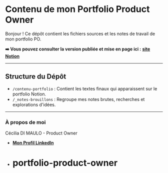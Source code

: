 # Contenu de mon Portfolio Product Owner

Bonjour ! Ce dépôt contient les fichiers sources et les notes de travail de mon portfolio PO.

**➡️ Vous pouvez consulter la version publiée et mise en page ici :**
**[site Notion](https://tar-hawk-fa8.notion.site/Portfolio-Product-Owner-Cecilia-DI-MAULO-27bd1b694d528029a1e9c2258667a3bf)**

---

## Structure du Dépôt

* `/contenu-portfolio` : Contient les textes finaux qui apparaissent sur le portfolio Notion.
* `/_notes-brouillons` : Regroupe mes notes brutes, recherches et explorations d'idées.

---

### À propos de moi

Cécilia DI MAULO - Product Owner
* **[Mon Profil LinkedIn](https://www.linkedin.com/in/cecilia-di-maulo)**
* # portfolio-product-owner
